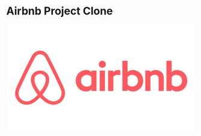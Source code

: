 # Airbnb Project Clone
<span align="center">
   <img src="https://github.com/ELABDELLAOUI-HAJAR/TEST_README/blob/master/images/Airbnb_logo.jpg" alt="AirBnb Clone logo"/>
</span>
